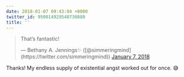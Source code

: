 ```yaml
---
date: 2018-01-07 09:43:04 +0000
twitter_id: 950014929540730880
title: ''
---
```


<blockquote class="twitter-tweet"><p lang="en" dir="ltr">That’s fantastic!</p>&mdash; Bethany A. Jennings✨ ([@simmeringmind](https://twitter.com/simmeringmind)) <a href="https://twitter.com/simmeringmind/status/950014752113283073?ref_src=twsrc%5Etfw">January 7, 2018</a></blockquote>
<script async src="https://platform.twitter.com/widgets.js" charset="utf-8"></script>

Thanks! My endless supply of existential angst worked out for once. 😅
